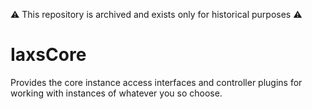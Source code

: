 :warning: This repository is archived and exists only for historical purposes :warning:

IaxsCore
========
Provides the core instance access interfaces and controller plugins for working with instances of whatever you so choose.
